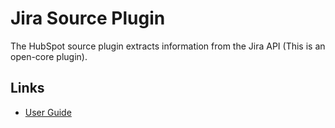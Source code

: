 # Jira Source Plugin

The HubSpot source plugin extracts information from the Jira API (This is an open-core plugin).

## Links

- [User Guide](https://cloudquery.io/docs/plugins/sources/Jira/overview)